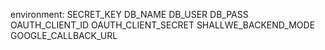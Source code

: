 environment:
SECRET_KEY
DB_NAME
DB_USER
DB_PASS
OAUTH_CLIENT_ID
OAUTH_CLIENT_SECRET
SHALLWE_BACKEND_MODE
GOOGLE_CALLBACK_URL